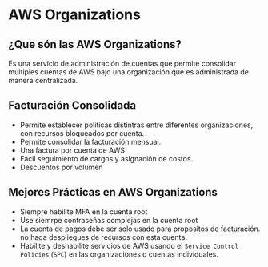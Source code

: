 # AWS Organizations

## ¿Que són las AWS Organizations?

Es una servicio de administración de cuentas que permite consolidar multiples cuentas de AWS bajo una organización que es administrada de manera centralizada.

## Facturación Consolidada

- Permite establecer politicas distintras entre diferentes organizaciones, con recursos bloqueados por cuenta.
- Permite consolidar la facturación mensual.
- Una factura por cuenta de AWS
- Facil seguimiento de cargos y asignación de costos.
- Descuentos por volumen

## Mejores Prácticas en AWS Organizations

- Siempre habilite MFA en la cuenta root
- Use siemrpe contraseñas complejas en la cuenta root
- La cuenta de pagos debe ser solo usado para propositos de facturación. no haga despliegues de recursos con esta cuenta.
- Habilite y deshabilite servicios de AWS usando el `Service Control Policies` (`SPC`) en las organizaciones o cuentas individuales.

